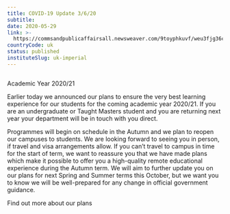 ```yaml
---
title: COVID-19 Update 3/6/20
subtitle: 
date: 2020-05-29
link: >-
  https://commsandpublicaffairsall.newsweaver.com/9toyphkuvf/weu3fjg36c5
countryCode: uk
status: published
instituteSlug: uk-imperial
---
```

![]()

Academic Year 2020/21

Earlier today we announced our plans to ensure the very best learning experience for our students for the coming academic year 2020/21. If you are an undergraduate or Taught Masters student and you are returning next year your department will be in touch with you direct.

Programmes will begin on schedule in the Autumn and we plan to reopen our campuses to students. We are looking forward to seeing you in person, if travel and visa arrangements allow. If you can’t travel to campus in time for the start of term, we want to reassure you that we have made plans which make it possible to offer you a high-quality remote educational experience during the Autumn term. We will aim to further update you on our plans for next Spring and Summer terms this October, but we want you to know we will be well-prepared for any change in official government guidance.

Find out more about our plans